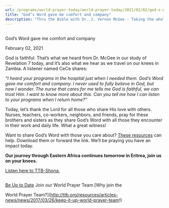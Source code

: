 ```yaml
---
url: /programs/world-prayer-today/world-prayer-today/2021/02/02/god-s-word-gave-me-comfort-and-company
title: "God’s Word gave me comfort and company"
description: "Thru the Bible with Dr. J. Vernon McGee - Taking the whole Word to the whole world"
---
```







## 
 God’s Word gave me comfort and company


February 02, 2021




God is faithful. That’s what we heard from Dr. McGee in our study of Revelation 7 today, and it’s also what we hear as we travel on our knees in Zambia. A listener named CeCe shares:

*“I heard your programs in the hospital just when I needed them. God’s Word gave me comfort and company. I never used to fully believe in God, but now I wonder. The nurse that cares for me tells me God is faithful, we can trust Him. I want to know more about this. Can you tell me how I can listen to your programs when I return home?”*

Today, let’s thank the Lord for all those who share His love with others. Nurses, teachers, co-workers, neighbors, and friends, pray for these brothers and sisters as they share God’s Word with all those they encounter in their work and daily life. What a great witness! 

Want to share God’s Word with those you care about? [These resources](/resources/how-can-i-know-god) can help. Download them or forward the link. We’ll be praying you have an impact today.

**Our journey through Eastern Africa continues tomorrow in Eritrea, join us on your knees.**

[Listen here to TTB-Shona.](https://ttb.twr.org/home/day,0116/language,SNA)







## 




[Be Up to Date](http://feeds.feedburner.com/WorldPrayerToday "World Prayer Today RSS Feed")
Join our World Prayer Team
[Why join the  

World Prayer Team?](http://ttb.org/resources/articles-news/news/2017/03/26/keep-it-up-world-prayer-team!)




